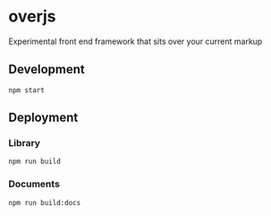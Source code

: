 # overjs
Experimental front end framework that sits over your current markup

## Development

`npm start`

## Deployment

### Library

`npm run build`

### Documents

`npm run build:docs`